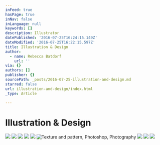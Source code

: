 ```yaml
---
inFeed: true
hasPage: true
inNav: false
inLanguage: null
keywords: []
description: Illustrator
datePublished: '2016-07-25T16:24:15.149Z'
dateModified: '2016-07-25T16:22:15.597Z'
title: Illustration & Design
author:
  - name: Rebecca Batdorf
    url: ''
via: {}
authors: []
publisher: {}
sourcePath: _posts/2016-07-25-illustration-and-design.md
starred: false
url: illustration-and-design/index.html
_type: Article

---
```

# Illustration & Design
![](https://imgflo.herokuapp.com/graph/vahj1ThiexotieMo/6ff0c95fd3511292bbdb55161d4274d5/croprotate.jpg?cropheight=5030&cropwidth=3300&degrees=0&input=https%3A%2F%2Fthe-grid-user-content.s3-us-west-2.amazonaws.com%2Ff997f5a7-62f3-46f3-a84a-6d9df34f6c04.jpg&x=0&y=0)
![](https://imgflo.herokuapp.com/graph/vahj1ThiexotieMo/9ebe36700e61b8cdda8101e5b9a48015/croprotate.jpg?cropheight=4350&cropwidth=2816&degrees=0&input=https%3A%2F%2Fthe-grid-user-content.s3-us-west-2.amazonaws.com%2F2c501b13-7af8-4922-b729-b70b1dba7925.jpg&x=0&y=0)
![](https://the-grid-user-content.s3-us-west-2.amazonaws.com/cd89da98-8459-44b0-9e19-4bd34b533cea.png)
![](https://imgflo.herokuapp.com/graph/vahj1ThiexotieMo/a658edec8977074cf4782ba2148e7342/croprotate.jpg?cropheight=3000&cropwidth=2794&degrees=0&input=https%3A%2F%2Fthe-grid-user-content.s3-us-west-2.amazonaws.com%2F5ba63f16-69e2-4c3b-8ee0-9aff603d00dd.jpg&x=102&y=0)
![](https://the-grid-user-content.s3-us-west-2.amazonaws.com/c532f826-c115-45d9-9583-a5e52650beb1.jpg)
![Texture and pattern, Photoshop, Photography](https://the-grid-user-content.s3-us-west-2.amazonaws.com/b4847522-824d-4138-81c8-e293a1db4a24.jpg)
![](https://imgflo.herokuapp.com/graph/vahj1ThiexotieMo/865f1c9023dde8f8c1e5fde9e906ae3f/croprotate.jpg?cropheight=5100&cropwidth=3302&degrees=0&input=https%3A%2F%2Fthe-grid-user-content.s3-us-west-2.amazonaws.com%2F31988f81-7219-406c-b042-904d1aa03797.jpg&x=0&y=0)
![](https://imgflo.herokuapp.com/graph/vahj1ThiexotieMo/e3a6b66c821f497b665ca5f9a59fd8d1/croprotate.jpg?cropheight=5100&cropwidth=3302&degrees=0&input=https%3A%2F%2Fthe-grid-user-content.s3-us-west-2.amazonaws.com%2Fbe3d328d-6d98-43ad-9a6a-98843ac2d81e.jpg&x=0&y=0)
![](https://imgflo.herokuapp.com/graph/vahj1ThiexotieMo/c93e791731bb4727c031c9d899ae2270/croprotate.jpg?cropheight=5100&cropwidth=3302&degrees=0&input=https%3A%2F%2Fthe-grid-user-content.s3-us-west-2.amazonaws.com%2Fa4d7590a-15cc-4301-a952-a7581257187a.jpg&x=0&y=0)